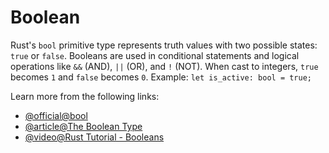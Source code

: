 # Boolean

Rust's `bool` primitive type represents truth values with two possible states: `true` or `false`. Booleans are used in conditional statements and logical operations like `&&` (AND), `||` (OR), and `!` (NOT). When cast to integers, `true` becomes `1` and `false` becomes `0`. Example: `let is_active: bool = true;`

Learn more from the following links:

- [@official@bool](https://doc.rust-lang.org/std/primitive.bool.html)
- [@article@The Boolean Type](https://rust-book.cs.brown.edu/ch03-02-data-types.html#the-boolean-type)
- [@video@Rust Tutorial - Booleans](https://www.youtube.com/watch?v=t047Hseyj_k&t=388s)
